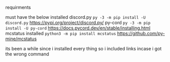 requirments

must have the below installed
discord.py `py -3 -m pip install -U discord.py` https://pypi.org/project/discord.py/
py-cord `py -3 -m pip install -U py-cord` https://docs.pycord.dev/en/stable/installing.html
mcstatus installed `python3 -m pip install mcstatus` https://github.com/py-mine/mcstatus

its been a while since i installed every thing so i included links incase i got the wrong command
